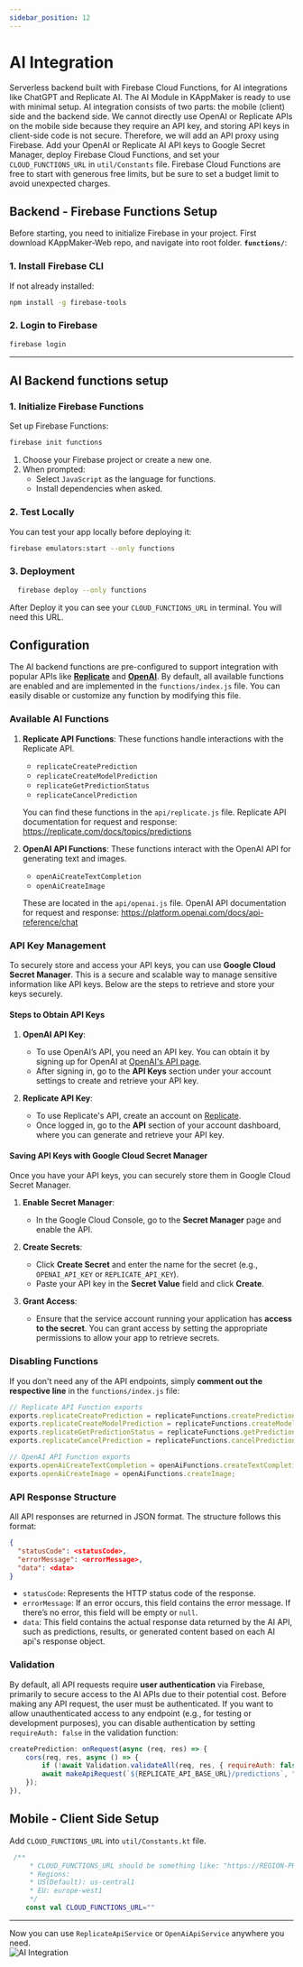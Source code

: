 ```yaml
---
sidebar_position: 12
---
```


# AI Integration

Serverless backend built with Firebase Cloud Functions, for AI integrations like ChatGPT and Replicate AI. The AI Module in KAppMaker is ready to use with minimal setup. AI integration consists of two parts: the mobile (client) side and the backend side. We cannot directly use OpenAI or Replicate APIs on the mobile side because they require an API key, and storing API keys in client-side code is not secure. Therefore, we will add an API proxy using Firebase. Add your OpenAI or Replicate AI API keys to Google Secret Manager, deploy Firebase Cloud Functions, and set your `CLOUD_FUNCTIONS_URL` in `util/Constants` file. Firebase Cloud Functions are free to start with generous free limits, but be sure to set a budget limit to avoid unexpected charges. 

## Backend - Firebase Functions Setup

Before starting, you need to initialize Firebase in your project. First download KAppMaker-Web repo, and navigate into root folder. **`functions/`**: 


  ### 1. Install Firebase CLI

If not already installed:
```bash
npm install -g firebase-tools
```  

  ### 2. Login to Firebase
```bash
firebase login
```
---

## AI Backend functions setup

### 1. Initialize Firebase Functions

Set up Firebase Functions:
```bash
firebase init functions
```
1. Choose your Firebase project or create a new one.
2. When prompted:
   - Select `JavaScript` as the language for functions.
   - Install dependencies when asked.

### 2. Test Locally
You can test your app locally before deploying it:
```bash
firebase emulators:start --only functions
```
### 3. Deployment

```bash
  firebase deploy --only functions
  ```

After Deploy it you can see your `CLOUD_FUNCTIONS_URL` in terminal. You will need this URL. 

## Configuration


The AI backend functions are pre-configured to support integration with popular APIs like **[Replicate](https://replicate.com/)** and **[OpenAI](https://platform.openai.com/docs/api-reference/)**. By default, all available functions are enabled and are implemented in the `functions/index.js` file. You can easily disable or customize any function by modifying this file.

### Available AI Functions

1. **Replicate API Functions**:
   These functions handle interactions with the Replicate API.
   - `replicateCreatePrediction`
   - `replicateCreateModelPrediction`
   - `replicateGetPredictionStatus`
   - `replicateCancelPrediction`

   You can find these functions in the `api/replicate.js` file. Replicate API documentation for request and response: https://replicate.com/docs/topics/predictions 

2. **OpenAI API Functions**:
   These functions interact with the OpenAI API for generating text and images.
   - `openAiCreateTextCompletion`
   - `openAiCreateImage`

   These are located in the `api/openai.js` file. OpenAI API documentation for request and response: https://platform.openai.com/docs/api-reference/chat

### API Key Management

To securely store and access your API keys, you can use **Google Cloud Secret Manager**. This is a secure and scalable way to manage sensitive information like API keys. Below are the steps to retrieve and store your keys securely.

#### Steps to Obtain API Keys

1. **OpenAI API Key**:
   - To use OpenAI’s API, you need an API key. You can obtain it by signing up for OpenAI at [OpenAI's API page](https://platform.openai.com/signup).
   - After signing in, go to the **API Keys** section under your account settings to create and retrieve your API key.

2. **Replicate API Key**:
   - To use Replicate's API, create an account on [Replicate](https://replicate.com/).
   - Once logged in, go to the **API** section of your account dashboard, where you can generate and retrieve your API key.

#### Saving API Keys with Google Cloud Secret Manager

Once you have your API keys, you can securely store them in Google Cloud Secret Manager.

1. **Enable Secret Manager**:
   - In the Google Cloud Console, go to the **Secret Manager** page and enable the API.
   
2. **Create Secrets**:
   - Click **Create Secret** and enter the name for the secret (e.g., `OPENAI_API_KEY` or `REPLICATE_API_KEY`).
   - Paste your API key in the **Secret Value** field and click **Create**.

3. **Grant Access**:
   - Ensure that the service account running your application has **access to the secret**. You can grant access by setting the appropriate permissions to allow your app to retrieve secrets.


### Disabling Functions

If you don't need any of the API endpoints, simply **comment out the respective line** in the `functions/index.js` file:

```javascript
// Replicate API Function exports
exports.replicateCreatePrediction = replicateFunctions.createPrediction;
exports.replicateCreateModelPrediction = replicateFunctions.createModelPrediction;
exports.replicateGetPredictionStatus = replicateFunctions.getPredictionStatus;
exports.replicateCancelPrediction = replicateFunctions.cancelPrediction;

// OpenAI API Function exports
exports.openAiCreateTextCompletion = openAiFunctions.createTextCompletion;
exports.openAiCreateImage = openAiFunctions.createImage;
```

### API Response Structure

All API responses are returned in JSON format. The structure follows this format:

```json
{
  "statusCode": <statusCode>,
  "errorMessage": <errorMessage>,
  "data": <data>
}
```

- `statusCode`: Represents the HTTP status code of the response.
- `errorMessage`: If an error occurs, this field contains the error message. If there’s no error, this field will be empty or `null`.
- `data`: This field contains the actual response data returned by the AI API, such as predictions, results, or generated content based on each AI api's response object.

### Validation

By default, all API requests require **user authentication** via Firebase, primarily to secure access to the AI APIs due to their potential cost. Before making any API request, the user must be authenticated. If you want to allow unauthenticated access to any endpoint (e.g., for testing or development purposes), you can disable authentication by setting `requireAuth: false` in the validation function:

```javascript
createPrediction: onRequest(async (req, res) => {
    cors(req, res, async () => {
        if (!await Validation.validateAll(req, res, { requireAuth: false })) return; <--- IN THIS LINE WE SET AUTH REQUIREMENT FALSE
        await makeApiRequest(`${REPLICATE_API_BASE_URL}/predictions`, "post", getReplicateApiKey(), req.body, res);
    });
}),
```

## Mobile - Client Side Setup

Add `CLOUD_FUNCTIONS_URL` into `util/Constants.kt` file.
```kotlin
 /**
     * CLOUD_FUNCTIONS_URL should be something like: "https://REGION-PROJECT_ID.cloudfunctions.net"
     * Regions:
     * US(Default): us-central1
     * EU: europe-west1
     */
    const val CLOUD_FUNCTIONS_URL="" 

 ```   
---

Now you can use `ReplicateApiService` or `OpenAiApiService` anywhere you need.  
![AI Integration](/img/ai_integration.png)
